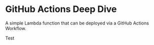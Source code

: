 # GitHub Actions Deep Dive

A simple Lambda function that can be deployed via a GitHub Actions Workflow. 

Test
